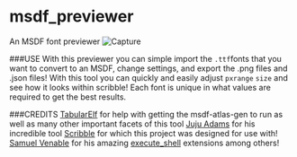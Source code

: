 # msdf_previewer
An MSDF font previewer
![Capture](https://user-images.githubusercontent.com/25496262/200073440-01fbebea-7175-4fbe-94c6-42f24ae8cd41.PNG)

###USE
With this previewer you can simple import the `.ttf`fonts that you want to convert to an MSDF, change settings, and export the .png files and .json files! 
With this tool you can quickly and easily adjust `pxrange` `size` and see how it looks within scribble! Each font is unique in what values are required to get the best results.

###CREDITS
[TabularElf](https://tabularelf.com/) for help with getting the msdf-atlas-gen to run as well as many other important facets of this tool
[Juju Adams](https://github.com/JujuAdams) for his incredible tool [Scribble](https://github.com/JujuAdams/Scribble) for which this project was designed for use with!
[Samuel Venable](https://samuel-venable.itch.io) for his amazing [execute_shell](https://samuel-venable.itch.io/gamemaker-extension-collection) extensions among others!
